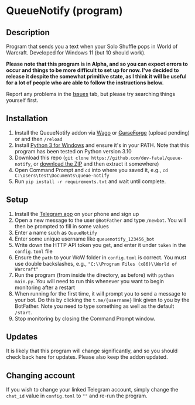 # QueueNotify (program)
## Description
Program that sends you a text when your Solo Shuffle pops in World of Warcraft. Developed for Windows 11 (but 10 should work).

**Please note that this program is in Alpha, and so you can expect errors to occur and things to be more difficult to set up for now. I've decided to release it despite the somewhat primitive state, as I think it will be useful for a lot of people who are able to follow the instructions below.**

Report any problems in the [Issues](https://github.com/dev-fatal/queue-notify/issues) tab, but please try searching things yourself first.

## Installation
1. Install the QueueNotify addon via [Wago](https://addons.wago.io/addons/queuenotify) or ~~[CurseForge](https://www.curseforge.com/wow/addons/queuenotify)~~ (upload pending) or and then `/reload`
2. Install [Python 3 for Windows](https://www.python.org/downloads/) and ensure it's in your PATH. Note that this program has been tested on Python version 3.10
3. Download this repo (`git clone https://github.com/dev-fatal/queue-notify`, or [download the ZIP](https://github.com/dev-fatal/queue-notify/archive/refs/heads/main.zip) and then extract it somewhere)
4. Open Command Prompt and `cd` into where you saved it, e.g., `cd C:\Users\test\Documents\queue-notify`
5. Run `pip install -r requirements.txt` and wait until complete.


## Setup
1. Install the [Telegram app](https://telegram.org/apps) on your phone and sign up
2. Open a new message to the user `@BotFather` and type `/newbot`. You will then be prompted to fill in some values
3. Enter a name such as `QueueNotify`
4. Enter some unique username like `queuenotify_123456_bot`
5. Write down the HTTP API token you get, and enter it under `token` in the `config.toml` file
6. Ensure the `path` to your WoW folder in `config.toml` is correct. You must use double backslashes, e.g., `"C:\\Program Files (x86)\\World of Warcraft"`
7. Run the program (from inside the directory, as before) with `python main.py`. You will need to run this whenever you want to begin monitoring after a restart
8. When running for the first time, it will prompt you to send a message to your bot. Do this by clicking the `t.me/{username}` link given to you by the BotFather. Note you need to type something as well as the default `/start`.
9. Stop monitoring by closing the Command Prompt window.


## Updates
It is likely that this program will change significantly, and so you should check back here for updates. Please also keep the addon updated.


## Changing account
If you wish to change your linked Telegram account, simply change the `chat_id` value in `config.toml` to `""` and re-run the program.
